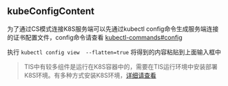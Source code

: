 ## kubeConfigContent

为了通过CS模式连接K8S服务端可以先通过kubectl config命令生成服务端连接的证书配置文件，config命令请查看
[kubectl-commands#config](https://kubernetes.io/docs/reference/generated/kubectl/kubectl-commands#config)

执行 `kubectl config view  --flatten=true` 将得到的内容粘贴到上面输入框中

> TIS中有较多组件是运行在K8S容器中的，需要在TIS运行环境中安装部署K8S环境。有多种方式安装K8S环境，[详细请查看](http://tis.pub/blog/k8s-using/)

